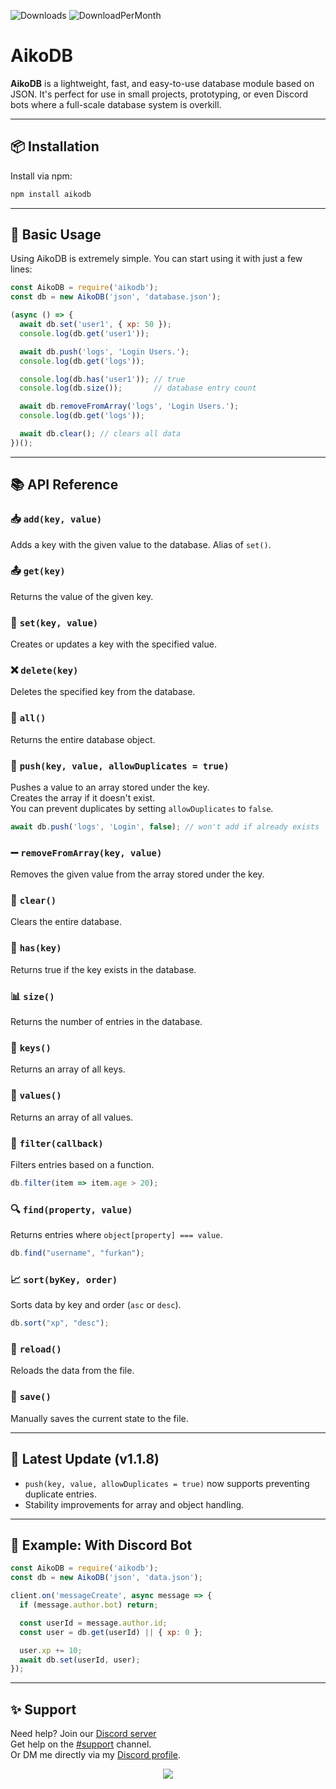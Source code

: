 ![Downloads](https://img.shields.io/npm/dt/aikodb?&style=for-the-badge)
![DownloadPerMonth](https://img.shields.io/npm/dm/aikodb?style=for-the-badge)

# AikoDB

**AikoDB** is a lightweight, fast, and easy-to-use database module based on JSON. It's perfect for use in small projects, prototyping, or even Discord bots where a full-scale database system is overkill.

---

## 📦 Installation

Install via npm:

```bash
npm install aikodb
```

---

## 🚀 Basic Usage

Using AikoDB is extremely simple. You can start using it with just a few lines:

```js
const AikoDB = require('aikodb');
const db = new AikoDB('json', 'database.json');

(async () => {
  await db.set('user1', { xp: 50 });
  console.log(db.get('user1'));

  await db.push('logs', 'Login Users.');
  console.log(db.get('logs'));

  console.log(db.has('user1')); // true
  console.log(db.size());       // database entry count

  await db.removeFromArray('logs', 'Login Users.');
  console.log(db.get('logs'));

  await db.clear(); // clears all data
})();
```

---

## 📚 API Reference

### 📥 `add(key, value)`
Adds a key with the given value to the database. Alias of `set()`.

### 📤 `get(key)`
Returns the value of the given key.

### 📝 `set(key, value)`
Creates or updates a key with the specified value.

### ❌ `delete(key)`
Deletes the specified key from the database.

### 📄 `all()`
Returns the entire database object.

### 🔁 `push(key, value, allowDuplicates = true)`
Pushes a value to an array stored under the key.  
Creates the array if it doesn't exist.  
You can prevent duplicates by setting `allowDuplicates` to `false`.

```js
await db.push('logs', 'Login', false); // won't add if already exists
```

### ➖ `removeFromArray(key, value)`
Removes the given value from the array stored under the key.

### 🧹 `clear()`
Clears the entire database.

### 🔎 `has(key)`
Returns true if the key exists in the database.

### 📊 `size()`
Returns the number of entries in the database.

### 🔑 `keys()`
Returns an array of all keys.

### 🎯 `values()`
Returns an array of all values.

### 🧪 `filter(callback)`
Filters entries based on a function.

```js
db.filter(item => item.age > 20);
```

### 🔍 `find(property, value)`
Returns entries where `object[property] === value`.

```js
db.find("username", "furkan");
```

### 📈 `sort(byKey, order)`
Sorts data by key and order (`asc` or `desc`).

```js
db.sort("xp", "desc");
```

### 🔄 `reload()`
Reloads the data from the file.

### 💾 `save()`
Manually saves the current state to the file.

---

## 📌 Latest Update (v1.1.8)

- `push(key, value, allowDuplicates = true)` now supports preventing duplicate entries.
- Stability improvements for array and object handling.

---

## 🤖 Example: With Discord Bot

```js
const AikoDB = require('aikodb');
const db = new AikoDB('json', 'data.json');

client.on('messageCreate', async message => {
  if (message.author.bot) return;

  const userId = message.author.id;
  const user = db.get(userId) || { xp: 0 };

  user.xp += 10;
  await db.set(userId, user);
});
```

---

## ✨ Support

Need help? Join our [Discord server](https://discord.gg/KcDsa4fAmS)  
Get help on the [#support](https://discord.com/channels/1370020743638941799/1372973540151918602) channel.  
Or DM me directly via my [Discord profile](https://discord.com/users/453534543194882049).

<p align="center">
  <a href="https://discord.gg/KcDsa4fAmS">
    <img src="https://api.weblutions.com/discord/invite/KcDsa4fAmS/">
  </a>
</p>
